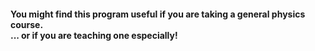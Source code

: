 #### You might find this program useful if you are taking a general physics course. <br>... or if you are teaching one especially!
